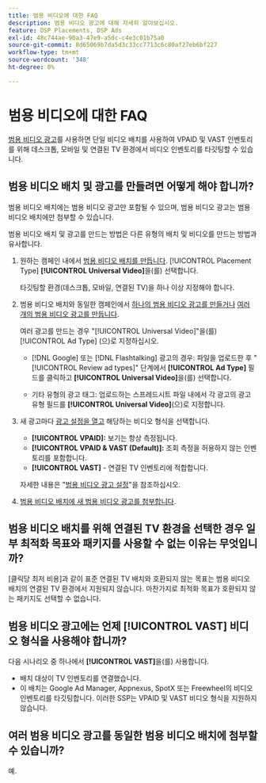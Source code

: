 ```yaml
---
title: 범용 비디오에 대한 FAQ
description: 범용 비디오 광고에 대해 자세히 알아보십시오.
feature: DSP Placements, DSP Ads
exl-id: 48c744ae-90a3-47e9-a5dc-c4e3c01b75a0
source-git-commit: 8d65069b7da5d3c33cc7713c6c80af27eb6bf227
workflow-type: tm+mt
source-wordcount: '348'
ht-degree: 0%

---
```


# 범용 비디오에 대한 FAQ

[범용 비디오 광고](/help/dsp/campaign-management/ads/ad-about.md#ad-types)를 사용하면 단일 비디오 배치를 사용하여 VPAID 및 VAST 인벤토리를 위해 데스크톱, 모바일 및 연결된 TV 환경에서 비디오 인벤토리를 타깃팅할 수 있습니다.

## 범용 비디오 배치 및 광고를 만들려면 어떻게 해야 합니까?

범용 비디오 배치에는 범용 비디오 광고만 포함될 수 있으며, 범용 비디오 광고는 범용 비디오 배치에만 첨부할 수 있습니다.

범용 비디오 배치 및 광고를 만드는 방법은 다른 유형의 배치 및 비디오를 만드는 방법과 유사합니다.

1. 원하는 캠페인 내에서 [범용 비디오 배치를 만듭니다](/help/dsp/campaign-management/placements/placement-create.md). [!UICONTROL Placement Type] **[!UICONTROL Universal Video]**&#x200B;을(를) 선택합니다.

   타깃팅할 환경(데스크톱, 모바일, 연결된 TV)을 하나 이상 지정해야 합니다.

1. 범용 비디오 배치와 동일한 캠페인에서 [하나의 범용 비디오 광고를 만들거나](/help/dsp/campaign-management/ads/ad-create.md) [여러 개의 범용 비디오 광고를 만듭니다](/help/dsp/campaign-management/ads/ad-create-multiple.md).

   여러 광고를 만드는 경우 &quot;[!UICONTROL Universal Video]&quot;을(를) [!UICONTROL Ad Type] (으)로 지정하십시오.

   * [!DNL Google] 또는 [!DNL Flashtalking] 광고의 경우: 파일을 업로드한 후 &quot;[!UICONTROL Review ad types]&quot; 단계에서 **[!UICONTROL Ad Type]** 필드를 클릭하고 **[!UICONTROL Universal Video]**&#x200B;을(를) 선택합니다.

   * 기타 유형의 광고 태그: 업로드하는 스프레드시트 파일 내에서 각 광고의 광고 유형 필드를 **[!UICONTROL Universal Video]**(으)로 지정합니다.

1. 새 광고마다 [광고 설정을 열고](/help/dsp/campaign-management/ads/ad-edit.md) 해당하는 비디오 형식을 선택합니다.

   * **[!UICONTROL VPAID]:** 보기는 항상 측정됩니다.
   * **[!UICONTROL VPAID & VAST (Default)]:** 조회 측정을 허용하지 않는 인벤토리를 포함합니다.
   * **[!UICONTROL VAST]** - 연결된 TV 인벤토리에 적합합니다.

   자세한 내용은 &quot;[범용 비디오 광고 설정](/help/dsp/campaign-management/ads/ad-settings-universal-video.md)&quot;을 참조하십시오.

1. [범용 비디오 배치에 새 범용 비디오 광고를 첨부합니다](/help/dsp/campaign-management/ads/ad-attach-to-placement.md).

## 범용 비디오 배치를 위해 연결된 TV 환경을 선택한 경우 일부 최적화 목표와 패키지를 사용할 수 없는 이유는 무엇입니까?

[클릭당 최저 비용]과 같이 표준 연결된 TV 배치와 호환되지 않는 목표는 범용 비디오 배치의 연결된 TV 환경에서 지원되지 않습니다. 마찬가지로 최적화 목표가 호환되지 않는 패키지도 선택할 수 없습니다.

## 범용 비디오 광고에는 언제 **[!UICONTROL VAST]** 비디오 형식을 사용해야 합니까?

다음 시나리오 중 하나에서 **[!UICONTROL VAST]**&#x200B;을(를) 사용합니다.

* 배치 대상이 TV 인벤토리를 연결했습니다.
* 이 배치는 Google Ad Manager, Appnexus, SpotX 또는 Freewheel의 비디오 인벤토리를 타깃팅합니다. 이러한 SSP는 VPAID 및 VAST 비디오 형식을 지원하지 않습니다.

## 여러 범용 비디오 광고를 동일한 범용 비디오 배치에 첨부할 수 있습니까?

예.

